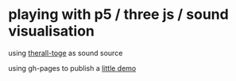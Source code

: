 # playing with p5 / three js / sound visualisation

using [therall-toge](https://soundcloud.com/hems/therall-toge) as sound source

using gh-pages to publish a [little demo](https://hems.github.io/therall-toge)